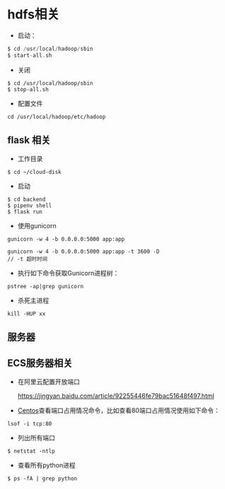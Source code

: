# hdfs相关

* 启动：

```c
$ cd /usr/local/hadoop/sbin
$ start-all.sh
```

* 关闭

```
$ cd /usr/local/hadoop/sbin
$ stop-all.sh
```

* 配置文件

```
cd /usr/local/hadoop/etc/hadoop
```

## flask 相关

* 工作目录

```
$ cd ~/cloud-disk
```

* 启动

```
$ cd backend
$ pipenv shell
$ flask run
```

* 使用gunicorn

```
gunicorn -w 4 -b 0.0.0.0:5000 app:app
```

```
gunicorn -w 4 -b 0.0.0.0:5000 app:app -t 3600 -D 
// -t 超时时间
```

* 执行如下命令获取Gunicorn进程树：

```
pstree -ap|grep gunicorn
```

* 杀死主进程

```
kill -HUP xx
```



## 服务器

## ECS服务器相关

* 在阿里云配置开放端口

  https://jingyan.baidu.com/article/92255446fe79bac51648f497.html

* [Centos](https://www.centos.bz/tag/centos/)查看端口占用情况命令，比如查看80端口占用情况使用如下命令：

```
lsof -i tcp:80
```

* 列出所有端口

```
$ netstat -ntlp
```

* 查看所有python进程

```
$ ps -fA | grep python 
```

